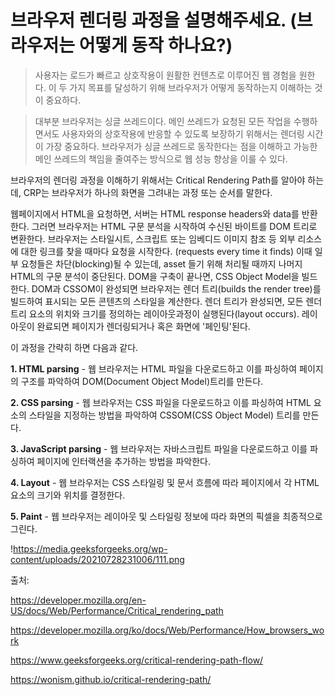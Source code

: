 # 브라우저 렌더링 과정을 설명해주세요. (브라우저는 어떻게 동작 하나요?)

> 사용자는 로드가 빠르고 상호작용이 원활한 컨텐츠로 이루어진 웹 경험을 원한다. 이 두 가지 목표를 달성하기 위해 브라우저가 어떻게 동작하는지 이해하는 것이 중요하다.

> 대부분 브라우저는 싱글 쓰레드이다. 메인 쓰레드가 요청된 모든 작업을 수행하면서도 사용자와의 상호작용에 반응할 수 있도록 보장하기 위해서는 렌더링 시간이 가장 중요하다. 브라우저가 싱글 쓰레드로 동작한다는 점을 이해하고 가능한 메인 쓰레드의 책임을 줄여주는 방식으로 웹 성능 향상을 이룰 수 있다.

브라우저의 렌더링 과정을 이해하기 위해서는 Critical Rendering Path를 알아야 하는데, CRP는 브라우저가 하나의 화면을 그려내는 과정 또는 순서를 말한다.

웹페이지에서 HTML을 요청하면, 서버는 HTML response headers와 data를 반환한다. 그러면 브라우저는 HTML 구문 분석을 시작하여 수신된 바이트를 DOM 트리로 변환한다. 브라우저는 스타일시트, 스크립트 또는 임베디드 이미지 참조 등 외부 리소스에 대한 링크를 찾을 때마다 요청을 시작한다. (requests every time it finds) 이때 일부 요청들은 차단(blocking)될 수 있는데, asset 들기 위해 처리될 때까지 나머지 HTML의 구문 분석이 중단된다. DOM을 구축이 끝나면, CSS Object Model을 빌드한다. DOM과 CSSOM이 완성되면 브라우저는 렌더 트리(builds the render tree)를 빌드하여 표시되는 모든 콘텐츠의 스타일을 계산한다. 렌더 트리가 완성되면, 모든 렌더 트리 요소의 위치와 크기를 정의하는 레이아웃과정이 실행된다(layout occurs). 레이아웃이 완료되면 페이지가 렌더링되거나 혹은 화면에 '페인팅'된다.

이 과정을 간략히 하면 다음과 같다.

**1. HTML parsing** - 웹 브라우저는 HTML 파일을 다운로드하고 이를 파싱하여 페이지의 구조를 파악하여 DOM(Document Object Model)트리를 만든다.

**2. CSS parsing** - 웹 브라우저는 CSS 파일을 다운로드하고 이를 파싱하여 HTML 요소의 스타일을 지정하는 방법을 파악하여 CSSOM(CSS Object Model) 트리를 만든다.

**3. JavaScript parsing** - 웹 브라우저는 자바스크립트 파일을 다운로드하고 이를 파싱하여 페이지에 인터랙션을 추가하는 방법을 파악한다.

**4. Layout** - 웹 브라우저는 CSS 스타일링 및 문서 흐름에 따라 페이지에서 각 HTML 요소의 크기와 위치를 결정한다.

**5. Paint** - 웹 브라우저는 레이아웃 및 스타일링 정보에 따라 화면의 픽셀을 최종적으로 그린다.

!https://media.geeksforgeeks.org/wp-content/uploads/20210728231006/111.png

출처:

https://developer.mozilla.org/en-US/docs/Web/Performance/Critical_rendering_path

https://developer.mozilla.org/ko/docs/Web/Performance/How_browsers_work

https://www.geeksforgeeks.org/critical-rendering-path-flow/

https://wonism.github.io/critical-rendering-path/
